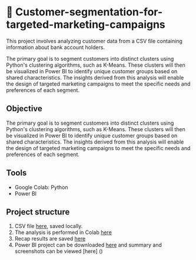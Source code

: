 # 🔎 Customer-segmentation-for-targeted-marketing-campaigns
This project involves analyzing customer data from a CSV file containing information about bank account holders. 

The primary goal is to segment customers into distinct clusters using Python's clustering algorithms, such as K-Means. These clusters will then be visualized in Power BI to identify unique customer groups based on shared characteristics. The insights derived from this analysis will enable the design of targeted marketing campaigns to meet the specific needs and preferences of each segment.


## Objective
The primary goal is to segment customers into distinct clusters using Python's clustering algorithms, such as K-Means. These clusters will then be visualized in Power BI to identify unique customer groups based on shared characteristics. The insights derived from this analysis will enable the design of targeted marketing campaigns to meet the specific needs and preferences of each segment.

## Tools
- Google Colab: Python
- Power BI

## Project structure

1. CSV file [here](https://github.com/Marco10292/Customer-segmentation-for-targeted-marketing-campaigns/blob/main/customers_with_clusters.csv), saved locally.
2. The analysis is performed in Colab [here](https://github.com/Marco10292/Customer-segmentation-for-targeted-marketing-campaigns/blob/main/Customer_segmentation_for_targeted_marketing_campaigns.ipynb)
3. Recap results are saved [here](https://github.com/Marco10292/Customer-segmentation-for-targeted-marketing-campaigns/blob/main/customer_segmentation_results.xlsx) 
4. Power BI project can be downloaded [here](https://github.com/Marco10292/Customer-segmentation-for-targeted-marketing-campaigns/blob/main/PBI%20Clustering%20Project.pbix) and summary and screenshots can be viewed [here] ()

